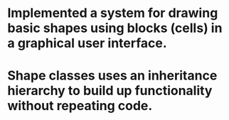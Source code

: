 # Implemented a system for drawing basic shapes using blocks (cells) in a graphical user interface.
# Shape classes uses an inheritance hierarchy to build up functionality without repeating code.

